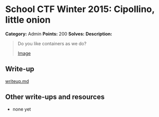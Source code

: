 # School CTF Winter 2015: Cipollino, little onion

**Category:** Admin
**Points:** 200
**Solves:** 
**Description:**

> Do you like containers as we do?
> 
> [Image](./image_1cfb4379b82626f0b5d28129ddb5918f8c010aa8.jpg)


## Write-up

[writeup.md](./writeup.md)

## Other write-ups and resources

* none yet
